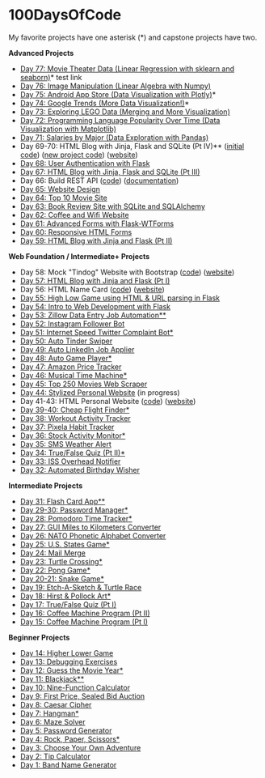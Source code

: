 # 100DaysOfCode

My favorite projects have one asterisk (*) and capstone projects have two.

**Advanced Projects**

* [Day 77: Movie Theater Data (Linear Regression with sklearn and seaborn)](https://github.com/tomweinandy/100DaysOfCode/tree/master/Projects/Day077)* test link
* [Day 76: Image Manipulation (Linear Algebra with Numpy)](https://github.com/tomweinandy/100DaysOfCode/tree/master/Projects/Day076)
* [Day 75: Android App Store (Data Visualization with Plotly)](https://github.com/tomweinandy/100DaysOfCode/tree/master/Projects/Day075)*
* [Day 74: Google Trends (More Data Visualization!)](https://github.com/tomweinandy/100DaysOfCode/tree/master/Projects/Day074)*
* [Day 73: Exploring LEGO Data (Merging and More Visualization)](https://github.com/tomweinandy/100DaysOfCode/tree/master/Projects/Day073)
* [Day 72: Programming Language Popularity Over Time (Data Visualization with Matplotlib)](https://github.com/tomweinandy/100DaysOfCode/tree/master/Projects/Day072)
* [Day 71: Salaries by Major (Data Exploration with Pandas)](https://github.com/tomweinandy/100DaysOfCode/tree/master/Projects/Day071)
* Day 69-70: HTML Blog with Jinja, Flask and SQLite (Pt IV)** ([initial code](https://github.com/tomweinandy/100DaysOfCode/tree/master/Projects/Day069-070)) ([new project code](https://github.com/tomweinandy/blog)) ([website](https://thomas--blog.herokuapp.com))
* [Day 68: User Authentication with Flask](https://github.com/tomweinandy/100DaysOfCode/tree/master/Projects/Day068)
* [Day 67: HTML Blog with Jinja, Flask and SQLite (Pt III)](https://github.com/tomweinandy/100DaysOfCode/tree/master/Projects/Day067)
* Day 66: Build REST API ([code](https://github.com/tomweinandy/100DaysOfCode/tree/master/Projects/Day066)) ([documentation](https://documenter.getpostman.com/view/21536847/UzBmMnEC))
* [Day 65: Website Design](https://www.canva.com/design/DAFD81ELklo/M6OQd7n2Km426KaQa12RgA/edit?utm_content=DAFD81ELklo&utm_campaign=designshare&utm_medium=link2&utm_source=sharebutton)
* [Day 64: Top 10 Movie Site](https://github.com/tomweinandy/100DaysOfCode/tree/master/Projects/Day064)
* [Day 63: Book Review Site with SQLite and SQLAlchemy](https://github.com/tomweinandy/100DaysOfCode/tree/master/Projects/Day063)
* [Day 62: Coffee and Wifi Website](https://github.com/tomweinandy/100DaysOfCode/tree/master/Projects/Day062)
* [Day 61: Advanced Forms with Flask-WTForms](https://github.com/tomweinandy/100DaysOfCode/tree/master/Projects/Day061)
* [Day 60: Responsive HTML Forms](https://github.com/tomweinandy/100DaysOfCode/tree/master/Projects/Day060)
* [Day 59: HTML Blog with Jinja and Flask (Pt II)](https://github.com/tomweinandy/100DaysOfCode/tree/master/Projects/Day059)

**Web Foundation / Intermediate+ Projects**
* Day 58: Mock "Tindog" Website with Bootstrap ([code](https://github.com/tomweinandy/100DaysOfCode/tree/master/Projects/Day058)) ([website](https://tomweinandy.github.io/tindog/))
* [Day 57: HTML Blog with Jinja and Flask (Pt I)](https://github.com/tomweinandy/100DaysOfCode/tree/master/Projects/Day057)
* Day 56: HTML Name Card ([code](https://github.com/tomweinandy/100DaysOfCode/tree/master/Projects/Day056)) ([website](https://tomweinandy.github.io/card/))
* [Day 55: High Low Game using HTML & URL parsing in Flask](https://github.com/tomweinandy/100DaysOfCode/tree/master/Projects/Day055)
* [Day 54: Intro to Web Development with Flask](https://github.com/tomweinandy/100DaysOfCode/tree/master/Projects/Day054)
* [Day 53: Zillow Data Entry Job Automation**](https://github.com/tomweinandy/100DaysOfCode/tree/master/Projects/Day053)
* [Day 52: Instagram Follower Bot](https://github.com/tomweinandy/100DaysOfCode/tree/master/Projects/Day052)
* [Day 51: Internet Speed Twitter Complaint Bot*](https://github.com/tomweinandy/100DaysOfCode/tree/master/Projects/Day051)
* [Day 50: Auto Tinder Swiper](https://github.com/tomweinandy/100DaysOfCode/tree/master/Projects/Day050)
* [Day 49: Auto LinkedIn Job Applier](https://github.com/tomweinandy/100DaysOfCode/tree/master/Projects/Day049)
* [Day 48: Auto Game Player*](https://github.com/tomweinandy/100DaysOfCode/tree/master/Projects/Day048)
* [Day 47: Amazon Price Tracker](https://github.com/tomweinandy/100DaysOfCode/tree/master/Projects/Day047)
* [Day 46: Musical Time Machine*](https://github.com/tomweinandy/100DaysOfCode/tree/master/Projects/Day046)
* [Day 45: Top 250 Movies Web Scraper](https://github.com/tomweinandy/100DaysOfCode/tree/master/Projects/Day045)
* [Day 44: Stylized Personal Website](https://github.com/tomweinandy/100DaysOfCode/tree/master/Projects/Day044) (in progress)
* Day 41-43: HTML Personal Website ([code](https://github.com/tomweinandy/100DaysOfCode/tree/master/Projects/Day041-043)) ([website](https://tomweinandy.github.io/cv/))
* [Day 39-40: Cheap Flight Finder*](https://github.com/tomweinandy/100DaysOfCode/tree/master/Projects/Day039-040)
* [Day 38: Workout Activity Tracker](https://github.com/tomweinandy/100DaysOfCode/tree/master/Projects/Day038)
* [Day 37: Pixela Habit Tracker](https://github.com/tomweinandy/100DaysOfCode/tree/master/Projects/Day037)
* [Day 36: Stock Activity Monitor*](https://github.com/tomweinandy/100DaysOfCode/tree/master/Projects/Day036)
* [Day 35: SMS Weather Alert](https://github.com/tomweinandy/100DaysOfCode/tree/master/Projects/Day035)
* [Day 34: True/False Quiz (Pt II)*](https://github.com/tomweinandy/100DaysOfCode/tree/master/Projects/Day034)
* [Day 33: ISS Overhead Notifier](https://github.com/tomweinandy/100DaysOfCode/tree/master/Projects/Day033)
* [Day 32: Automated Birthday Wisher](https://github.com/tomweinandy/100DaysOfCode/tree/master/Projects/Day032)

**Intermediate Projects**
* [Day 31: Flash Card App**](https://github.com/tomweinandy/100DaysOfCode/tree/master/Projects/Day031)
* [Day 29-30: Password Manager*](https://github.com/tomweinandy/100DaysOfCode/tree/master/Projects/Day029-030)
* [Day 28: Pomodoro Time Tracker*](https://github.com/tomweinandy/100DaysOfCode/tree/master/Projects/Day028)
* [Day 27: GUI Miles to Kilometers Converter](https://github.com/tomweinandy/100DaysOfCode/tree/master/Projects/Day027)
* [Day 26: NATO Phonetic Alphabet Converter](https://github.com/tomweinandy/100DaysOfCode/tree/master/Projects/Day026)
* [Day 25: U.S. States Game*](https://github.com/tomweinandy/100DaysOfCode/tree/master/Projects/Day025)
* [Day 24: Mail Merge](https://github.com/tomweinandy/100DaysOfCode/tree/master/Projects/Day024)
* [Day 23: Turtle Crossing*](https://github.com/tomweinandy/100DaysOfCode/tree/master/Projects/Day023)
* [Day 22: Pong Game*](https://github.com/tomweinandy/100DaysOfCode/tree/master/Projects/Day022)
* [Day 20-21: Snake Game*](https://github.com/tomweinandy/100DaysOfCode/tree/master/Projects/Day020-021)
* [Day 19: Etch-A-Sketch & Turtle Race](https://github.com/tomweinandy/100DaysOfCode/tree/master/Projects/Day019)
* [Day 18: Hirst & Pollock Art*](https://github.com/tomweinandy/100DaysOfCode/tree/master/Projects/Day018)
* [Day 17: True/False Quiz (Pt I)](https://github.com/tomweinandy/100DaysOfCode/tree/master/Projects/Day017)
* [Day 16: Coffee Machine Program (Pt II)](https://github.com/tomweinandy/100DaysOfCode/tree/master/Projects/Day016)
* [Day 15: Coffee Machine Program (Pt I)](https://github.com/tomweinandy/100DaysOfCode/tree/master/Projects/Day015)

**Beginner Projects**
* [Day 14: Higher Lower Game](https://github.com/tomweinandy/100DaysOfCode/tree/master/Projects/Day014)
* [Day 13: Debugging Exercises](https://github.com/tomweinandy/100DaysOfCode/tree/master/Projects/Day013)
* [Day 12: Guess the Movie Year*](https://github.com/tomweinandy/100DaysOfCode/tree/master/Projects/Day012)
* [Day 11: Blackjack**](https://github.com/tomweinandy/100DaysOfCode/tree/master/Projects/Day011)
* [Day 10: Nine-Function Calculator](https://github.com/tomweinandy/100DaysOfCode/tree/master/Projects/Day010)
* [Day 9: First Price, Sealed Bid Auction](https://github.com/tomweinandy/100DaysOfCode/tree/master/Projects/Day009)
* [Day 8: Caesar Cipher](https://github.com/tomweinandy/100DaysOfCode/tree/master/Projects/Day008)
* [Day 7: Hangman*](https://github.com/tomweinandy/100DaysOfCode/tree/master/Projects/Day007)
* [Day 6: Maze Solver](https://github.com/tomweinandy/100DaysOfCode/tree/master/Projects/Day006)
* [Day 5: Password Generator](https://github.com/tomweinandy/100DaysOfCode/tree/master/Projects/Day005)
* [Day 4: Rock, Paper, Scissors*](https://github.com/tomweinandy/100DaysOfCode/tree/master/Projects/Day004)
* [Day 3: Choose Your Own Adventure](https://github.com/tomweinandy/100DaysOfCode/tree/master/Projects/Day003)
* [Day 2: Tip Calculator](https://github.com/tomweinandy/100DaysOfCode/tree/master/Projects/Day002)
* [Day 1: Band Name Generator](https://github.com/tomweinandy/100DaysOfCode/tree/master/Projects/Day001)
